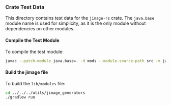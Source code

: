 ### Crate Test Data

This directory contains test data for the `jimage-rs` crate.
The `java.base` module name is used for simplicity, as it is the only module without dependencies on other modules.

#### Compile the Test Module
To compile the test module:

```bash
javac --patch-module java.base=. -d mods --module-source-path src -m java.base
```
#### Build the jimage file
To build the `lib/modules` file:

```bash
cd ../../../utils/jimage_generators
./gradlew run
```
